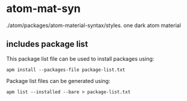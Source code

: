 # atom-mat-syn

./atom/packages/atom-material-syntax/styles.
one dark
atom material

## includes package list

This package list file can be used to install packages using:
```
apm install --packages-file package-list.txt
```

Package list files can be generated using:
```
apm list --installed --bare > package-list.txt
```
